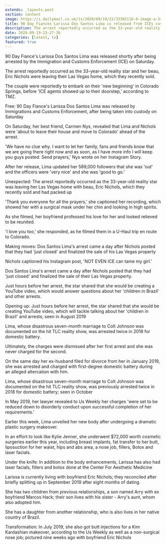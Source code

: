 ```yaml
---
extends: _layouts.post
section: content
image: https://i.dailymail.co.uk/1s/2020/09/19/22/33382116-0-image-a-34_1600551253731.jpg 
title: 90 Day Fiances Larissa Dos Santos Lima is released from ICEs custody 
description: The arrest reportedly occurred as the 33-year-old reality star was leaving her Las Vegas home with beau, Eric Nichols, which they recently sold and had packed up to move to Colorado Springs. 
date: 2020-09-19-23-27-26 
categories: [latest, tv] 
featured: true 
--- 
```

90 Day Fiance's Larissa Dos Santos Lima was released shortly after being arrested by the Immigration and Customs Enforcement (ICE) on Saturday. 

The arrest reportedly occurred as the 33-year-old reality star and her beau, Eric Nichols were leaving their Las Vegas home, which they recently sold. 

The couple were reportedly to embark on their 'new beginning' in Colorado Springs, before 'ICE agents showed up to their doorstep,' according to TMZ. 

Free: 90 Day Fiance's Larissa Dos Santos Lima was released by Immigrations and Customs Enforcement, after being taken into custody on Saturday

On Saturday, her best friend, Carmen Nys, revealed that Lima and Nichols were 'about to leave their house and move to Colorado' ahead of the arrest.   

'We have no clue why. I want to let her family, fans and friends know that we are going there right now and as soon, as I have more info I will keep you guys posted. Send prayers,' Nys wrote on her Instagram Story. 

After her release, Lima updated her 589,000 followers that she was 'out' and the officers were 'very nice' and she was 'good to go.'  

Unexpected: The arrest reportedly occurred as the 33-year-old reality star was leaving her Las Vegas home with beau, Eric Nichols, which they recently sold and had packed up

'Thank you everyone for all the prayers,' she captioned her recording, which showed her with a surgical mask under her chin and looking in high spirits. 

As she filmed, her boyfriend professed his love for her and looked relieved to be reunited. 

'I love you too,' she responded, as he filmed them in a U-Haul trip en route to Colorado. 

Making moves: Dos Santos Lima's arrest came a day after Nichols posted that they had 'just closed' and finalized the sale of his Las Vegas property

Nichols captioned his Instagram post, 'NOT EVEN ICE can tame my girl.' 

Dos Santos Lima's arrest came a day after Nichols posted that they had 'just closed' and finalized the sale of their Las Vegas property. 

 

Just hours before her arrest, the star shared that she would be creating a YouTube video, which would answer questions about her 'children in Brazil' and other arrests.

Opening up: Just hours before her arrest, the star shared that she would be creating YouTube video, which will tackle talking about her 'children in Brazil' and arrests; seen in August 2019

Lima, whose disastrous seven-month marriage to Colt Johnson was documented on the hit TLC reality show, was arrested twice in 2018 for domestic battery. 

Ultimately, the charges were dismissed after her first arrest and she was never charged for the second. 

On the same day her ex-husband filed for divorce from her in January 2019, she was arrested and charged with first-degree domestic battery during an alleged altercation with him.  

Lima, whose disastrous seven-month marriage to Colt Johnson was documented on the hit TLC reality show, was previously arrested twice in 2018 for domestic battery; seen in October 

In May 2019, her lawyer revealed to Us Weekly her charges 'were set to be reduced down to disorderly conduct upon successful completion of her requirements.' 

Earlier this week, Lima unveiled her new body after undergoing a dramatic plastic surgery makeover.

In an effort to look like Kylie Jenner, she underwent $72,000 worth cosmetic surgeries earlier this year, including breast implants, fat transfer to her butt, liposuction for her waist, hips and abs area, a nose job, fillers, Botox and laser facials. 

Under the knife: In addition to the body enhancements, Larissa has also had laser facials, fillers and botox done at the Center For Aesthetic Medicine

Larissa is currently living with boyfriend Eric Nichols; they reconciled after briefly splitting up in September 2019 after eight months of dating.

She has two children from previous relationships, a son named Arry with ex boyfriend Marcos Hack; their son lives with his sister - Arry's aunt, whom also adopted him.

She has a daughter from another relationship, who is also lives in her native country of Brazil.

Transformation: In July 2019, she also got butt injections for a Kim Kardashian makeover, according to the Us Weekly as well as a non-surgical nose job; pictured nine weeks ago with boyfriend Eric Nichols

